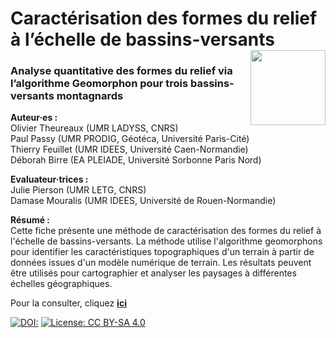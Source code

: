 # Caractérisation des formes du relief à l’échelle de bassins-versants [<img src="https://rzine.fr/img/Rzine_logo.png"  align="right" width="120"/>](http://rzine.fr/)
### Analyse quantitative des formes du relief via l’algorithme Geomorphon pour trois bassins-versants montagnards
**Auteur·es :**   
Olivier Theureaux (UMR LADYSS, CNRS)   
Paul Passy (UMR PRODIG, Géotéca, Université Paris-Cité)   
Thierry Feuillet (UMR IDEES, Université Caen-Normandie)   
Déborah Birre (EA PLEIADE, Université Sorbonne Paris Nord)    

**Evaluateur·trices :**   
Julie Pierson (UMR LETG, CNRS)   
Damase Mouralis (UMR IDEES, Université de Rouen-Normandie)


**Résumé :**   
Cette fiche présente une méthode de caractérisation des formes du relief à l'échelle de bassins-versants. La méthode utilise l'algorithme geomorphons pour identifier les caractéristiques topographiques d'un terrain à partir de données issues d'un modèle numérique de terrain. Les résultats peuvent être utilisés pour cartographier et analyser les paysages à différentes échelles géographiques.


Pour la consulter, cliquez [**ici**](https://rzine-reviews.github.io/fiche_rzine_geomorphon/)

[![DOI:](https://zenodo.org/badge/DOI/10.48645/s8je-kz92.svg)](https://doi.org/10.48645/s8je-kz92)
[![License: CC BY-SA 4.0](https://img.shields.io/badge/License-CC%20BY--SA%204.0-lightgrey.svg)](http://creativecommons.org/licenses/by-sa/4.0/)
